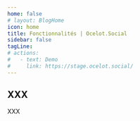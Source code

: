 ```yaml
---
home: false
# layout: BlogHome
icon: home
title: Fonctionnalités | Ocelot.Social
sidebar: false
tagLine: 
# actions:
#   - text: Demo
#     link: https://stage.ocelot.social/
---
```

## XXX

XXX
